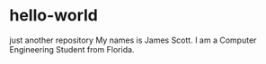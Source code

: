 # hello-world
just another repository
 My names is James Scott. I am a Computer Engineering Student from Florida.
